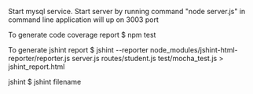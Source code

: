Start mysql service.
Start server by running command "node server.js" in command line
application will up on 3003 port

To generate code coverage report
$ npm test

To generate jshint report
$ jshint --reporter node_modules/jshint-html-reporter/reporter.js server.js routes/student.js test/mocha_test.js > jshint_report.html

jshint 
$ jshint filename
